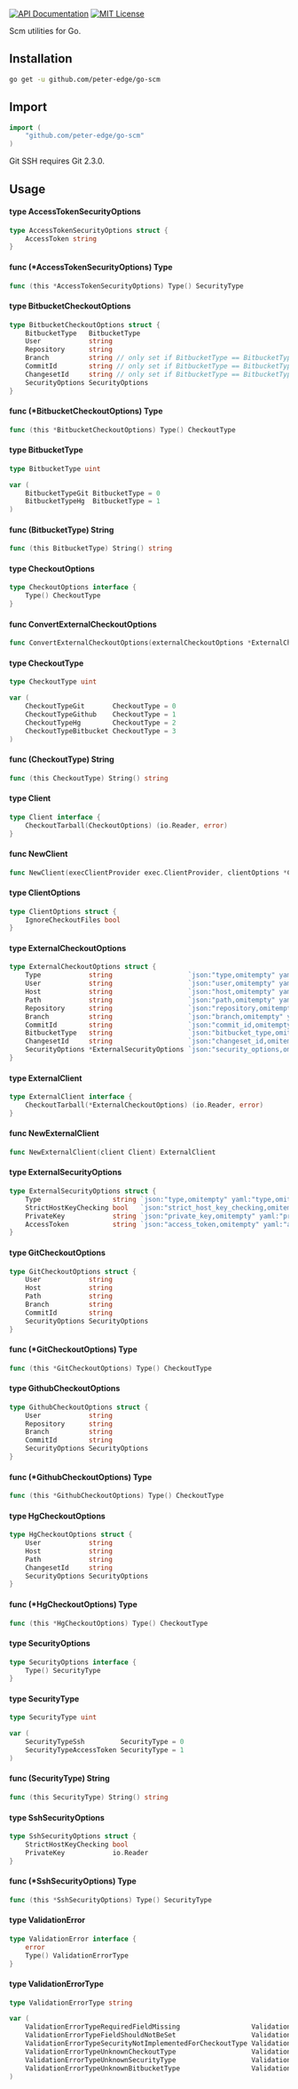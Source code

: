 [![API Documentation](http://img.shields.io/badge/api-Godoc-blue.svg?style=flat-square)](https://godoc.org/github.com/peter-edge/go-scm)
[![MIT License](http://img.shields.io/badge/license-MIT-blue.svg?style=flat-square)](https://github.com/peter-edge/go-scm/blob/master/LICENSE)

Scm utilities for Go.

## Installation
```bash
go get -u github.com/peter-edge/go-scm
```

## Import
```go
import (
    "github.com/peter-edge/go-scm"
)
```

Git SSH requires Git 2.3.0.

## Usage

#### type AccessTokenSecurityOptions

```go
type AccessTokenSecurityOptions struct {
	AccessToken string
}
```


#### func (*AccessTokenSecurityOptions) Type

```go
func (this *AccessTokenSecurityOptions) Type() SecurityType
```

#### type BitbucketCheckoutOptions

```go
type BitbucketCheckoutOptions struct {
	BitbucketType   BitbucketType
	User            string
	Repository      string
	Branch          string // only set if BitbucketType == BitbucketTypeGit
	CommitId        string // only set if BitbucketType == BitbucketTypeGit
	ChangesetId     string // only set if BitbucketType == BitbucketTypeHg
	SecurityOptions SecurityOptions
}
```


#### func (*BitbucketCheckoutOptions) Type

```go
func (this *BitbucketCheckoutOptions) Type() CheckoutType
```

#### type BitbucketType

```go
type BitbucketType uint
```


```go
var (
	BitbucketTypeGit BitbucketType = 0
	BitbucketTypeHg  BitbucketType = 1
)
```

#### func (BitbucketType) String

```go
func (this BitbucketType) String() string
```

#### type CheckoutOptions

```go
type CheckoutOptions interface {
	Type() CheckoutType
}
```


#### func  ConvertExternalCheckoutOptions

```go
func ConvertExternalCheckoutOptions(externalCheckoutOptions *ExternalCheckoutOptions) (CheckoutOptions, error)
```

#### type CheckoutType

```go
type CheckoutType uint
```


```go
var (
	CheckoutTypeGit       CheckoutType = 0
	CheckoutTypeGithub    CheckoutType = 1
	CheckoutTypeHg        CheckoutType = 2
	CheckoutTypeBitbucket CheckoutType = 3
)
```

#### func (CheckoutType) String

```go
func (this CheckoutType) String() string
```

#### type Client

```go
type Client interface {
	CheckoutTarball(CheckoutOptions) (io.Reader, error)
}
```


#### func  NewClient

```go
func NewClient(execClientProvider exec.ClientProvider, clientOptions *ClientOptions) Client
```

#### type ClientOptions

```go
type ClientOptions struct {
	IgnoreCheckoutFiles bool
}
```


#### type ExternalCheckoutOptions

```go
type ExternalCheckoutOptions struct {
	Type            string                   `json:"type,omitempty" yaml:"type,omitempty"`
	User            string                   `json:"user,omitempty" yaml:"user,omitempty"`
	Host            string                   `json:"host,omitempty" yaml:"host,omitempty"`
	Path            string                   `json:"path,omitempty" yaml:"path,omitempty"`
	Repository      string                   `json:"repository,omitempty" yaml:"repository,omitempty"`
	Branch          string                   `json:"branch,omitempty" yaml:"branch,omitempty"`
	CommitId        string                   `json:"commit_id,omitempty" yaml:"commit_id,omitempty"`
	BitbucketType   string                   `json:"bitbucket_type,omitempty" yaml:"bitbucket_type,omitempty"`
	ChangesetId     string                   `json:"changeset_id,omitempty" yaml:"changeset_id,omitempty"`
	SecurityOptions *ExternalSecurityOptions `json:"security_options,omitempty" yaml:"security_options,omitempty"`
}
```


#### type ExternalClient

```go
type ExternalClient interface {
	CheckoutTarball(*ExternalCheckoutOptions) (io.Reader, error)
}
```


#### func  NewExternalClient

```go
func NewExternalClient(client Client) ExternalClient
```

#### type ExternalSecurityOptions

```go
type ExternalSecurityOptions struct {
	Type                  string `json:"type,omitempty" yaml:"type,omitempty"`
	StrictHostKeyChecking bool   `json:"strict_host_key_checking,omitempty" yaml:"strict_host_key_checking,omitempty"`
	PrivateKey            string `json:"private_key,omitempty" yaml:"private_key,omitempty"`
	AccessToken           string `json:"access_token,omitempty" yaml:"access_token,omitempty"`
}
```


#### type GitCheckoutOptions

```go
type GitCheckoutOptions struct {
	User            string
	Host            string
	Path            string
	Branch          string
	CommitId        string
	SecurityOptions SecurityOptions
}
```


#### func (*GitCheckoutOptions) Type

```go
func (this *GitCheckoutOptions) Type() CheckoutType
```

#### type GithubCheckoutOptions

```go
type GithubCheckoutOptions struct {
	User            string
	Repository      string
	Branch          string
	CommitId        string
	SecurityOptions SecurityOptions
}
```


#### func (*GithubCheckoutOptions) Type

```go
func (this *GithubCheckoutOptions) Type() CheckoutType
```

#### type HgCheckoutOptions

```go
type HgCheckoutOptions struct {
	User            string
	Host            string
	Path            string
	ChangesetId     string
	SecurityOptions SecurityOptions
}
```


#### func (*HgCheckoutOptions) Type

```go
func (this *HgCheckoutOptions) Type() CheckoutType
```

#### type SecurityOptions

```go
type SecurityOptions interface {
	Type() SecurityType
}
```


#### type SecurityType

```go
type SecurityType uint
```


```go
var (
	SecurityTypeSsh         SecurityType = 0
	SecurityTypeAccessToken SecurityType = 1
)
```

#### func (SecurityType) String

```go
func (this SecurityType) String() string
```

#### type SshSecurityOptions

```go
type SshSecurityOptions struct {
	StrictHostKeyChecking bool
	PrivateKey            io.Reader
}
```


#### func (*SshSecurityOptions) Type

```go
func (this *SshSecurityOptions) Type() SecurityType
```

#### type ValidationError

```go
type ValidationError interface {
	error
	Type() ValidationErrorType
}
```


#### type ValidationErrorType

```go
type ValidationErrorType string
```


```go
var (
	ValidationErrorTypeRequiredFieldMissing                  ValidationErrorType = "RequiredFieldMissing"
	ValidationErrorTypeFieldShouldNotBeSet                   ValidationErrorType = "FieldShouldNotBeSet"
	ValidationErrorTypeSecurityNotImplementedForCheckoutType ValidationErrorType = "SecurityNotImplementedForCheckoutType"
	ValidationErrorTypeUnknownCheckoutType                   ValidationErrorType = "UnknownCheckoutType"
	ValidationErrorTypeUnknownSecurityType                   ValidationErrorType = "UnknownSecurityType"
	ValidationErrorTypeUnknownBitbucketType                  ValidationErrorType = "UnknownBitbucketType"
)
```
